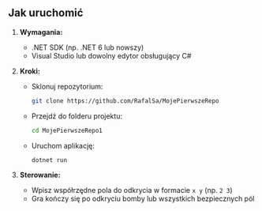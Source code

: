 ## Jak uruchomić

1. **Wymagania:**
   - .NET SDK (np. .NET 6 lub nowszy)
   - Visual Studio lub dowolny edytor obsługujący C#

2. **Kroki:**
   - Sklonuj repozytorium:
     ```bash
     git clone https://github.com/RafalSa/MojePierwszeRepo
     ```
   - Przejdź do folderu projektu:
     ```bash
     cd MojePierwszeRepo1
     ```
   - Uruchom aplikację:
     ```bash
     dotnet run
     ```

3. **Sterowanie:**
   - Wpisz współrzędne pola do odkrycia w formacie `x y` (np. `2 3`)
   - Gra kończy się po odkryciu bomby lub wszystkich bezpiecznych pól
